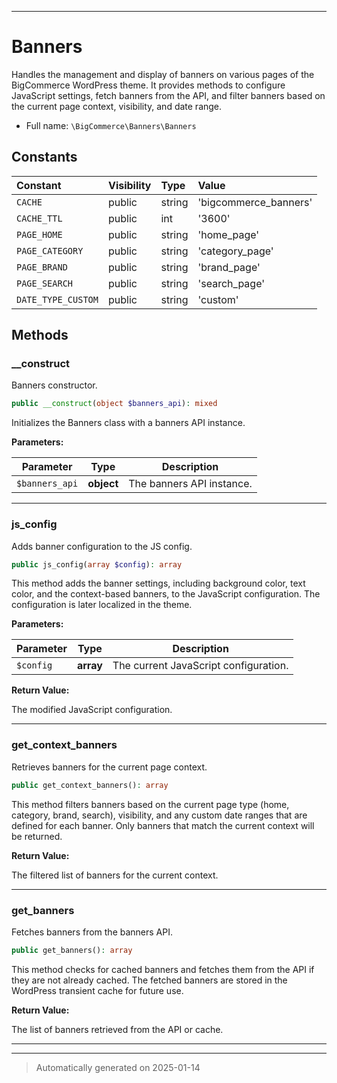 ***

# Banners

Handles the management and display of banners on various pages of the BigCommerce WordPress theme. It
provides methods to configure JavaScript settings, fetch banners from the API, and filter banners based
on the current page context, visibility, and date range.



* Full name: `\BigCommerce\Banners\Banners`


## Constants

| Constant | Visibility | Type | Value |
|:---------|:-----------|:-----|:------|
|`CACHE`|public|string|&#039;bigcommerce_banners&#039;|
|`CACHE_TTL`|public|int|&#039;3600&#039;|
|`PAGE_HOME`|public|string|&#039;home_page&#039;|
|`PAGE_CATEGORY`|public|string|&#039;category_page&#039;|
|`PAGE_BRAND`|public|string|&#039;brand_page&#039;|
|`PAGE_SEARCH`|public|string|&#039;search_page&#039;|
|`DATE_TYPE_CUSTOM`|public|string|&#039;custom&#039;|


## Methods


### __construct

Banners constructor.

```php
public __construct(object $banners_api): mixed
```

Initializes the Banners class with a banners API instance.






**Parameters:**

| Parameter | Type | Description |
|-----------|------|-------------|
| `$banners_api` | **object** | The banners API instance. |





***

### js_config

Adds banner configuration to the JS config.

```php
public js_config(array $config): array
```

This method adds the banner settings, including background color, text color, and the context-based
banners, to the JavaScript configuration. The configuration is later localized in the theme.






**Parameters:**

| Parameter | Type | Description |
|-----------|------|-------------|
| `$config` | **array** | The current JavaScript configuration. |


**Return Value:**

The modified JavaScript configuration.




***

### get_context_banners

Retrieves banners for the current page context.

```php
public get_context_banners(): array
```

This method filters banners based on the current page type (home, category, brand, search), visibility,
and any custom date ranges that are defined for each banner. Only banners that match the current context
will be returned.







**Return Value:**

The filtered list of banners for the current context.




***

### get_banners

Fetches banners from the banners API.

```php
public get_banners(): array
```

This method checks for cached banners and fetches them from the API if they are not already cached.
The fetched banners are stored in the WordPress transient cache for future use.







**Return Value:**

The list of banners retrieved from the API or cache.




***


***
> Automatically generated on 2025-01-14
